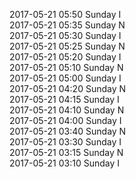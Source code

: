 2017-05-21 05:50 Sunday  I  
2017-05-21 05:35 Sunday  N  
2017-05-21 05:30 Sunday  I  
2017-05-21 05:25 Sunday  N  
2017-05-21 05:20 Sunday  I  
2017-05-21 05:10 Sunday  N  
2017-05-21 05:00 Sunday  I  
2017-05-21 04:20 Sunday  N  
2017-05-21 04:15 Sunday  I  
2017-05-21 04:10 Sunday  N  
2017-05-21 04:00 Sunday  I  
2017-05-21 03:40 Sunday  N  
2017-05-21 03:30 Sunday  I  
2017-05-21 03:15 Sunday  N  
2017-05-21 03:10 Sunday  I  
